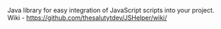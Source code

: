 Java library for easy integration of JavaScript scripts into your project.<br>
Wiki - https://github.com/thesalutytdev/JSHelper/wiki/
